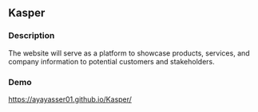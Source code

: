 ## Kasper
### Description
 The website will serve as a platform to showcase products, services, and company information to potential customers and stakeholders.
 ### Demo
 https://ayayasser01.github.io/Kasper/
